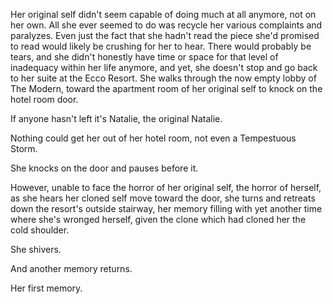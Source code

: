 Her original self didn't seem capable of doing much at all anymore, not on her own. All she ever seemed to do was recycle her various complaints and paralyzes. Even just the fact that she hadn't read the piece she'd promised to read would likely be crushing for her to hear. There would probably be tears, and she didn't honestly have time or space for that level of inadequacy within her life anymore, and yet, she doesn't stop and go back to her suite at the Ecco Resort. She walks through the now empty lobby of The Modern, toward the apartment room of her original self to knock on the hotel room door.

If anyone hasn't left it's Natalie, the original Natalie.

Nothing could get her out of her hotel room, not even a Tempestuous Storm.

She knocks on the door and pauses before it.

However, unable to face the horror of her original self, the horror of herself, as she hears her cloned self move toward the door, she turns and retreats down the resort's outside stairway, her memory filling with yet another time where she's wronged herself, given the clone which had cloned her the cold shoulder.

She shivers.

And another memory returns.

Her first memory.